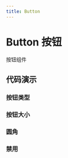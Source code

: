 ```yaml
---
title: Button
---
```


# Button 按钮

按钮组件

## 代码演示

### 按钮类型

<code src="../../src/button/demo/type.tsx"></code>

### 按钮大小

<code src="../../src/button/demo/size.tsx"></code>

### 圆角

<code src="../../src/button/demo/round.tsx"></code>

### 禁用

<code src="../../src/button/demo/disabled.tsx"></code>

<API src="../../src/button/index.tsx"></API>

